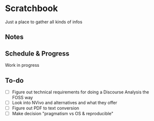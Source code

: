 # Scratchbook

Just a place to gather all kinds of infos

## Notes

## Schedule & Progress

Work in progress

## To-do

- [ ] Figure out technical requirements for doing a Discourse Analysis the FOSS way
- [ ] Look into NVivo and alternatives and what they offer
- [ ] Figure out PDF to text conversion
- [ ] Make decision "pragmatism vs OS & reproducible"